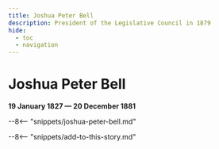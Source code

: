 ```yaml
---
title: Joshua Peter Bell
description: President of the Legislative Council in 1879
hide:
  - toc
  - navigation 
---
```


# Joshua Peter Bell

**19 January 1827 — 20 December 1881**

--8<-- "snippets/joshua-peter-bell.md"

--8<-- "snippets/add-to-this-story.md"